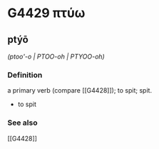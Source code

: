 # G4429 πτύω

## ptýō

_(ptoo'-o | PTOO-oh | PTYOO-oh)_

### Definition

a primary verb (compare [[G4428]]); to spit; spit.

- to spit

### See also

[[G4428]]

